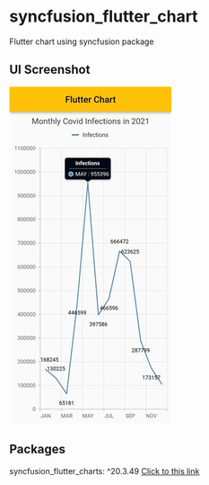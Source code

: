 # syncfusion_flutter_chart

Flutter chart using syncfusion package


## UI Screenshot

![](screenshot/Screenshot_2.jpg)

## Packages

syncfusion_flutter_charts: ^20.3.49 [Click to this link](https://pub.dev/packages/syncfusion_flutter_charts)
